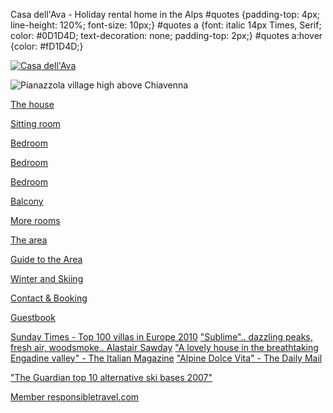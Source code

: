 Casa dell'Ava - Holiday rental home in the Alps    #quotes {padding-top: 4px; line-height: 120%; font-size: 10px;} #quotes a {font: italic 14px Times, Serif; color: #0D1D4D; text-decoration: none; padding-top: 2px;} #quotes a:hover {color: #fD1D4D;}

[![Casa dell'Ava](images/header.gif "Casa dell'Ava - Holiday rental home in the Alps")](/)

![](images/rental-alps-home-page.jpg "Pianazzola village high above Chiavenna")

[The house](house.php)

[Sitting room](sitting-room.php)

[Bedroom](bedroom-2.php)

[Bedroom](bedroom-3.php)

[Bedroom](bedroom-1.php)

[Balcony](balcony.php)

[More rooms](bathroom.php)

[The area](gallery-area.php)

[Guide to the Area](guide.php)

[Winter and Skiing](skiing.php)

[Contact & Booking](contact.php)

[Guestbook](guestbook.php)



[Sunday Times - Top 100 villas in Europe 2010](article-times.php)
["Sublime".. dazzling peaks, fresh air, woodsmoke.. Alastair Sawday](article-sawday.php)
["A lovely house in the breathtaking Engadine valley" - The Italian Magazine](images/italy_article.pdf)
["Alpine Dolce Vita" - The Daily Mail](http://www.casadellava.com/article-dailymail.php)

["The Guardian top 10 alternative ski bases 2007"](http://www.guardian.co.uk/travel/2007/oct/16/skiing.wintersportsholidays?page=all)

[Member responsibletravel.com](responsible-tourism.php)
